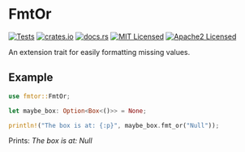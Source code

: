 # FmtOr

[![Tests](https://github.com/TyPR124/fmtor/workflows/Tests%20MSVC/badge.svg)](https://github.com/TyPR124/fmtor/actions?query=workflow%3Astable)
[![crates.io](https://meritbadge.herokuapp.com/fmtor)](https://crates.io/crates/fmtor)
[![docs.rs](https://docs.rs/fmtor/badge.svg)](https://docs.rs/fmtor)
[![MIT Licensed](https://img.shields.io/badge/license-MIT-blue.svg)](./LICENSE-MIT)
[![Apache2 Licensed](https://img.shields.io/badge/license-Apache2-blue.svg)](./LICENSE-APACHE)

An extension trait for easily formatting missing values.

## Example

```rust
use fmtor::FmtOr;

let maybe_box: Option<Box<()>> = None;

println!("The box is at: {:p}", maybe_box.fmt_or("Null"));
```

Prints: *The box is at: Null*
